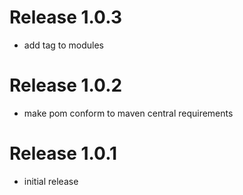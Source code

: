 # Release 1.0.3

- add <name> tag to modules

# Release 1.0.2

- make pom conform to maven central requirements

# Release 1.0.1

- initial release
